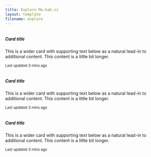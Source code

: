 ```yaml
---
title: Explore Ma.kak.si
layout: template
filename: explore
--- 
```

<title>Explore Ma.kak.si</title>
<div class="card mb-12">
  <div class="row g-0">
    <div class="col-md-3">
      <img src="static/img/1.gif" class="img-fluid rounded-start" alt="">
    </div>
    <div class="col-md-6">
      <div class="card-body">
        <h5 class="card-title">Card title</h5>
        <p class="card-text">This is a wider card with supporting text below as a natural lead-in to additional content. This content is a little bit longer.</p>
        <p class="card-text"><small class="text-muted">Last updated 3 mins ago</small></p>
      </div>
    </div>
  </div>
</div>
<div class="card mb-3" style="max-width: 540px;">
  <div class="row g-0">
    <div class="col-md-4">
      <img src="static/img/1.gif" class="img-fluid rounded-start" alt="">
    </div>
    <div class="col-md-8">
      <div class="card-body">
        <h5 class="card-title">Card title</h5>
        <p class="card-text">This is a wider card with supporting text below as a natural lead-in to additional content. This content is a little bit longer.</p>
        <p class="card-text"><small class="text-muted">Last updated 3 mins ago</small></p>
      </div>
    </div>
  </div>
</div>
<div class="card mb-3" style="max-width: 540px;">
  <div class="row g-0">
    <div class="col-md-4">
      <img src="static/img/1.gif" class="img-fluid rounded-start" alt="">
    </div>
    <div class="col-md-8">
      <div class="card-body">
        <h5 class="card-title">Card title</h5>
        <p class="card-text">This is a wider card with supporting text below as a natural lead-in to additional content. This content is a little bit longer.</p>
        <p class="card-text"><small class="text-muted">Last updated 3 mins ago</small></p>
      </div>
    </div>
  </div>
</div>